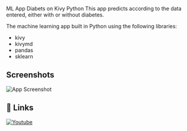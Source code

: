 ML App Diabets on Kivy Python
This app predicts according to the data entered, either with or without diabetes.

The machine learning app built in Python using the following libraries:
* kivy
* kivymd
* pandas
* sklearn


## Screenshots

![App Screenshot](https://f.top4top.io/p_2268fxpt91.jpg)


## 🔗 Links
[![Youtube](https://flyclipart.com/thumb2/youtube-logo-png-transparent-image-166805.png)](https://www.youtube.com/channel/UCD7pERH19kvD26W2h585AZQ)
